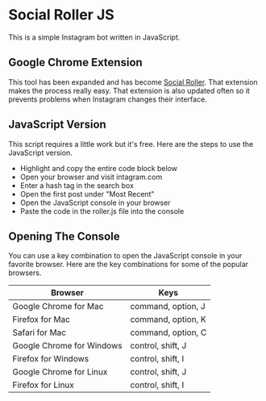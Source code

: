 # Social Roller JS

This is a simple Instagram bot written in JavaScript.

## Google Chrome Extension

This tool has been expanded and has become [Social Roller](http:socialroller.us). That extension makes the process really easy. That extension is also updated often so it prevents problems when Instagram changes their interface.

## JavaScript Version

This script requires a little work but it's free. Here are the steps to use the JavaScript version.

  - Highlight and copy the entire code block below
  - Open your browser and visit intagram.com
  - Enter a hash tag in the search box
  - Open the first post under "Most Recent"
  - Open the JavaScript console in your browser
  - Paste the code in the roller.js file into the console

## Opening The Console

You can use a key combination to open the JavaScript console in your favorite browser. Here are the key combinations for some of the popular browsers.

| Browser                   | Keys               |
|---------------------------|--------------------|
| Google Chrome for Mac     | command, option, J |
| Firefox for Mac           | command, option, K |
| Safari for Mac            | command, option, C |
| Google Chrome for Windows | control, shift, J  |
| Firefox for Windows       | control, shift, I  |
| Google Chrome for Linux   | control, shift, J  |
| Firefox for Linux         | control, shift, I  |
